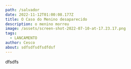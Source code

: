 ```yaml
---
path: /salvador
date: 2022-11-12T01:00:08.177Z
title: O Caso do Menino desaparecido
description: o menino morreu
image: /assets/screen-shot-2022-07-10-at-17.23.17.png
tags:
  - LANCAMENTO
author: Cesco
about: sdfsdfsdfsdfdsf
---
```

d﻿fsdfs